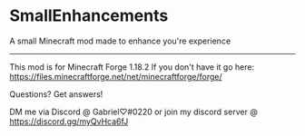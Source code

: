 # SmallEnhancements
A small Minecraft mod made to enhance you're experience

--------------------------------------------------------------

This mod is for Minecraft Forge 1.18.2
If you don't have it go here: https://files.minecraftforge.net/net/minecraftforge/forge/

Questions? Get answers!

DM me via Discord @ Gabriel♡#0220 or join my discord server @ https://discord.gg/myQvHca6fJ
